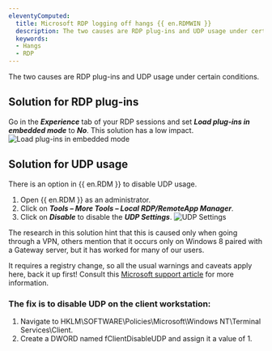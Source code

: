 ```yaml
---
eleventyComputed:
  title: Microsoft RDP logging off hangs {{ en.RDMWIN }}
  description: The two causes are RDP plug-ins and UDP usage under certain conditions.
  keywords:
  - Hangs
  - RDP
---
```

The two causes are RDP plug-ins and UDP usage under certain conditions. 
## Solution for RDP plug-ins 
Go in the ***Experience*** tab of your RDP sessions and set ***Load plug-ins in embedded mode*** to ***No***. This solution has a low impact. 
![Load plug-ins in embedded mode](https://webdevolutions.azureedge.net/docs/en/kb/KB4054.png) 
## Solution for UDP usage 
There is an option in {{ en.RDM }} to disable UDP usage. 
1. Open {{ en.RDM }} as an administrator. 
1. Click on ***Tools – More Tools – Local RDP/RemoteApp Manager***. 
1. Click on ***Disable*** to disable the ***UDP Settings***. 
![UDP Settings](https://webdevolutions.azureedge.net/docs/en/kb/KB4055.png) 

The research in this solution hint that this is caused only when going through a VPN, others mention that it occurs only on Windows 8 paired with a Gateway server, but it has worked for many of our users. 

It requires a registry change, so all the usual warnings and caveats apply here, back it up first! Consult this [Microsoft support article](https://support.microsoft.com/en-us/help/256986/windows-registry-information-for-advanced-users) for more information. 
### The fix is to disable UDP on the client workstation: 
1. Navigate to HKLM\SOFTWARE\Policies\Microsoft\Windows NT\Terminal Services\Client. 
1. Create a DWORD named fClientDisableUDP and assign it a value of 1.
